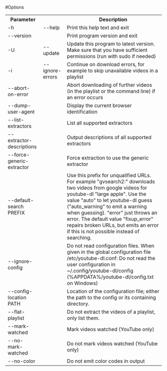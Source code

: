 #Options

<table width="100%"   align="center" >
<tr>
	<th> Parameter </th>
    <th>  </th>
    <th>Description </th>
	</tr>
	<tr>
<td> -h </td>		
<td> --help </td>
<td>  Print this help text and exit </td>
</tr>
<tr>
<td> --version  </td>
<td> </td>
<td> Print program version and exit </td>
</tr>
<tr>
<td> -U</td>
<td> --update </td>
<td> Update this program to latest version. Make sure that you have sufficient permissions (run with sudo if needed) </td>
</tr>
<tr>
<td>  -i</td>
<td> --ignore-errors</td>
<td>  Continue on download errors, for example to skip unavailable videos in a playlist</td>
</th>
<tr>
<td>--abort-on-error</td>
<td> </td>
<td> Abort downloading of further videos (in the playlist or the command line) if an error occurs</td>
</th>
<tr>
<td> --dump-user-agent </td>
<td> </td>
<td>  Display the current browser identification</td>
</th>
<tr>
<td> --list-extractors </td>
<td> </td>
<td> List all supported extractors</td>
</th>
<tr>
<td> --extractor-descriptions </td>
<td> </td>
<td> Output descriptions of all supported extractors</td>
</th>
<tr>
<td> --force-generic-extractor</td>
<td> </td>
<td> Force extraction to use the generic extractor</td>
</th>
<tr>
<td>  --default-search PREFIX </td>
<td> </td>
<td> Use this prefix for unqualified URLs. For example "gvsearch2:" downloads two videos from google videos for youtube-dl "large apple". Use the value "auto" to let youtube-dl guess ("auto_warning" to emit a warning when guessing). "error" just throws an error. The default value "fixup_error" repairs broken URLs, but emits an error if this is not possible instead of searching.</td>
</th>
<tr>
<td> --ignore-config  </td>
<td> </td>
<td>  Do not read configuration files. When given in the global configuration file /etc/youtube-dl.conf: Do not read the user configuration in ~/.config/youtube-dl/config (%APPDATA%/youtube-dl/config.txt on Windows)</td>
</th>
<tr>
<td>  --config-location PATH </td>
<td> </td>
<td> Location of the configuration file; either the path to the config or its containing directory.</td>
</th>
<tr>
<td>--flat-playlist </td>
<td> </td>
<td> Do not extract the videos of a playlist, only list them. </td>
</th>
<tr>
<td> --mark-watched</td>
<td> </td>
<td> Mark videos watched (YouTube only)</td>
</th>
<tr>
<td> --no-mark-watched </td>
<td> </td>
<td>  Do not mark videos watched (YouTube only)</td>
</th>
<tr>
<td>  --no-color </td>
<td> </td>
<td> Do not emit color codes in output</td>
</th>
</table>
